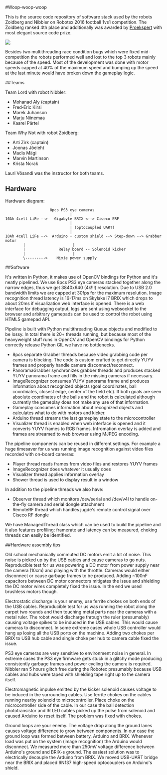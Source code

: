 #Woop-woop-woop

This is the source code repository of software stack used by the robots Zoidberg and Nibbler on Robotex 2016 football 1vs1 competition. The Zoidberg ranked 4th place and additionally was awarded by [Proekspert](https://www.proekspert.ee/) with most elegant source code prize.

<img src="https://cdn.meme.am/cache/instances/folder688/500x/73664688.jpg">

Besides two multithreading race condition bugs which were fixed mid-competition the robots performed well and lost to the top 3 robots mainly because of the speed. Most of the development was done with motor speeds capped at 40% of the maximum speed and bumping up the speed at the last minute would have broken down the gameplay logic.

##Teams

Team Lord with robot Nibbler:

* Mohanad Aly (captain)
* Fred‐Eric Kirsi
* Marek Juhanson
* Marju Niinemaa
* Kaarel Pärtel

Team Why Not with robot Zoidberg:

* Arti Zirk (captain)
* Joonas Jõeleht
* Madis Mägi
* Marvin Martinson
* Krista Norak

Lauri Võsandi was the instructor for both teams.

## Hardware

Hardware diagram:

```
                    8pcs PS3 eye cameras
                             |
10Ah 4cell LiFe -->   Gigabyte BRIX <--> Ciseco ERF
                             |
                             | (optocoupled UART)
                             |
10Ah 4cell LiFe -->  Arduino + custom shield --> Step-down --> Grabber motor
        |                     |
        |               Relay board -- Solenoid kicker
        |                     |
        \--------->    Nixie power supply
```

##Software

It's written in Python, it makes use of OpenCV bindings for Python and it's neatly pipelined. We use 8pcs PS3 eye cameras stacked together along the narrow edges, thus we get 3840x640 (4k!!!) resolution. Due to USB 2.0 bandwidth limits we are capped at 30fps for the maximum resolution. Image recognition thread latency is 16-17ms on Skylake i7 BRIX which drops to about 20ms if visualization web interface is opened. There is a web interface for debugging output, logs are sent using websocket to the browser and arbitrary gamepads can be used to control the robot using HTML5 gamepad API.

Pipeline is built with Python multithreading Queue objects and modified to be lossy. In total there is 20+ threads running, but because most of the heavyweight stuff runs in OpenCV and OpenCV bindings for Python correctly release Python GIL we have no bottlenecks.

* 8pcs separate Grabber threads because video grabbing code per camera is blocking. The code is custom crafted to get directly YUYV frames and properly handle camera disconnect/reconnect.
* PanoramaGrabber synchronizes grabber threads and produces stacked YUYV panorama frame and fills in the missing cameras if necessary.
* ImageRecognizer consumes YUYV panorama frame and produces information about recognized objects (goal coordinates, ball coordniates, closest edge, center of the field etc). If both goals are seen absolute coordinates of the balls and the robot is calculated although currently the gameplay does not make any use of that information.
* Gameplay consumes information about recognized objects and calculates what to do with motors and kicker.
* Arduino thread streams the last gameplay state to the microcontroller
* Visualizer thread is enabled when web interface is opened and it converts YUYV frames to RGB frames. Infromation overlay is added and frames are streamed to web browser using MJPEG encoding.

The pipeline components can be reused in different settings. For example a huge timesaver for us was running image recognition against video files recorded with on-board cameras:

* Player thread reads frames from video files and restores YUYV frames
* ImageRecognizer does whatever it usually does
* Visualizer thread applies information overlay
* Shower thread is used to display result in a window

In addition to the pipeline threads we also have:

* Observer thread which monitors /dev/serial and /dev/v4l to handle on-the-fly camera and serial dongle attachment
* RemoteRF thread which handles jugde's remote control signal over Ciseco RF dongle

We have ManagedThread class which can be used to build the pipeline and it also features profiling: framerate and latency can be measured, choking threads can easily be identified.

##Hardware assembly tips

Old school mechanically commuted DC motors emit a lot of noise. This noise is picked up by the USB cables and cause cameras to go nuts. Reproducible test for us was powering a DC motor from power supply near the camera (10cm) and playing with the throttle. Cameras would either disconnect or cause garbage frames to be produced. Adding ~100nF capacitors between DC motor connectors mitigates the issue and shielding the DC motor wires completely fixed the issue. In the end we used brushless motors though.

Electrostatic discharge is your enemy, use ferrite chokes on both ends of the USB cables. Reproducible test for us was running the robot along the carpet two rounds and then touching metal parts near the cameras with a metal ruler. The robot would discharge through the ruler (presumably) causing voltage spikes to be induced in the USB cables. This would cause cameras to disconnect. In some extreme cases whole USB controller would hang up losing all the USB ports on the machine. Adding two chokes per BRIX to USB hub cable and single choke per hub to camera cable fixed the issue.

PS3 eye cameras are very sensitive to environment noise in general. In extreme cases the PS3 eye firmware gets stuck in a glitchy mode producing consistently garbage frames and power cycling the camera is required. Nibbler ran 5 hours glitch free during the Robotex presumably because USB cables and hubs were taped with shielding tape right up to the camera itself.

Electromagnetic impulse emitted by the kicker solenoid causes voltage to be induced in the surrounding cables. Use ferrite chokes on the cables running nearby solenoid to microcontroller. Place choke on the microcontroller side of the cable. In our case the ball detection phototransistor and IR LED cables picked up the pulse from solenoid and caused Arduino to reset itself. The problem was fixed with chokes.

Ground loops are your enemy. The voltage drop along the ground lanes causes voltage difference to grow between components. In our case the ground loop was formed between battery, Arduino and BRIX. Whenever load was put on the system (image recognition) the Arduino would disconnect. We measured more than 250mV voltage difference between Arduino's ground and BRIX-s ground. The easiest solution was to electrically decouple the Arduino from BRIX. We moved USB-UART bridge near the BRIX and placed 6N137 high-speed optocouplers on Arduino's shield.


